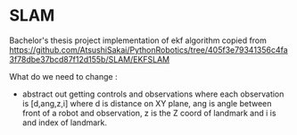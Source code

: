 # SLAM
Bachelor's thesis project 
implementation of  ekf algorithm copied from 
https://github.com/AtsushiSakai/PythonRobotics/tree/405f3e79341356c4fa3f78dbe37bcd87f12d155b/SLAM/EKFSLAM

What do we need to change :

- abstract out getting controls and observations where each observation is [d,ang,z,i] where d is distance on XY plane, ang is angle between front of a robot and observation, z is the Z coord of landmark and i is and index of landmark.
